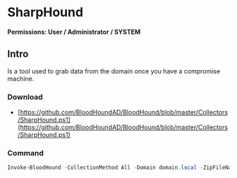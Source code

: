 # SharpHound

**Permissions: User / Administrator / SYSTEM**

## Intro

Is a tool used to grab data from the domain once you have a compromise machine.

### Download

* [https://github.com/BloodHoundAD/BloodHound/blob/master/Collectors/SharpHound.ps1](https://github.com/BloodHoundAD/BloodHound/blob/master/Collectors/SharpHound.ps1)

### Command

```powershell
Invoke-BloodHound -CollectionMethod All -Domain domain.local -ZipFileName file.zip
```
